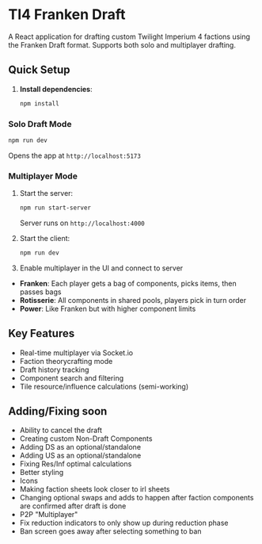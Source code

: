 # TI4 Franken Draft

A React application for drafting custom Twilight Imperium 4 factions using the Franken Draft format. Supports both solo and multiplayer drafting.

## Quick Setup

1. **Install dependencies**:
   ```bash
   npm install
   ```
### Solo Draft Mode
```bash
npm run dev
```
Opens the app at `http://localhost:5173`

### Multiplayer Mode
1. Start the server:
   ```bash
   npm run start-server
   ```
   Server runs on `http://localhost:4000`

2. Start the client:
   ```bash
   npm run dev
   ```

3. Enable multiplayer in the UI and connect to server

- **Franken**: Each player gets a bag of components, picks items, then passes bags
- **Rotisserie**: All components in shared pools, players pick in turn order
- **Power**: Like Franken but with higher component limits

## Key Features

- Real-time multiplayer via Socket.io
- Faction theorycrafting mode
- Draft history tracking
- Component search and filtering
- Tile resource/influence calculations (semi-working)

## Adding/Fixing soon

- Ability to cancel the draft
- Creating custom Non-Draft Components
- Adding DS as an optional/standalone
- Adding US as an optional/standalone
- Fixing Res/Inf optimal calculations
- Better styling
- Icons
- Making faction sheets look closer to irl sheets
- Changing optional swaps and adds to happen after faction components are confirmed after draft is done
- P2P "Multiplayer"
- Fix reduction indicators to only show up during reduction phase
- Ban screen goes away after selecting something to ban

